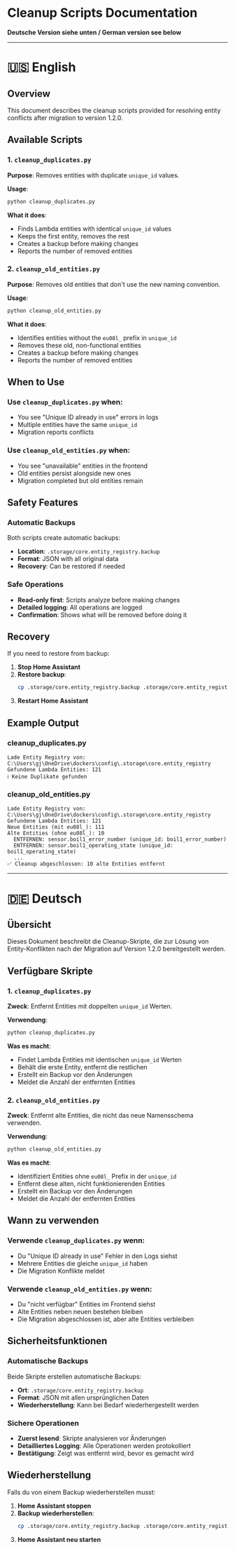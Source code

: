 # Cleanup Scripts Documentation

**Deutsche Version siehe unten / German version see below**

---

# 🇺🇸 English

## Overview

This document describes the cleanup scripts provided for resolving entity conflicts after migration to version 1.2.0.

## Available Scripts

### 1. `cleanup_duplicates.py`

**Purpose**: Removes entities with duplicate `unique_id` values.

**Usage**:
```bash
python cleanup_duplicates.py
```

**What it does**:
- Finds Lambda entities with identical `unique_id` values
- Keeps the first entity, removes the rest
- Creates a backup before making changes
- Reports the number of removed entities

### 2. `cleanup_old_entities.py`

**Purpose**: Removes old entities that don't use the new naming convention.

**Usage**:
```bash
python cleanup_old_entities.py
```

**What it does**:
- Identifies entities without the `eu08l_` prefix in `unique_id`
- Removes these old, non-functional entities
- Creates a backup before making changes
- Reports the number of removed entities

## When to Use

### Use `cleanup_duplicates.py` when:
- You see "Unique ID already in use" errors in logs
- Multiple entities have the same `unique_id`
- Migration reports conflicts

### Use `cleanup_old_entities.py` when:
- You see "unavailable" entities in the frontend
- Old entities persist alongside new ones
- Migration completed but old entities remain

## Safety Features

### Automatic Backups
Both scripts create automatic backups:
- **Location**: `.storage/core.entity_registry.backup`
- **Format**: JSON with all original data
- **Recovery**: Can be restored if needed

### Safe Operations
- **Read-only first**: Scripts analyze before making changes
- **Detailed logging**: All operations are logged
- **Confirmation**: Shows what will be removed before doing it

## Recovery

If you need to restore from backup:

1. **Stop Home Assistant**
2. **Restore backup**:
   ```bash
   cp .storage/core.entity_registry.backup .storage/core.entity_registry
   ```
3. **Restart Home Assistant**

## Example Output

### cleanup_duplicates.py
```
Lade Entity Registry von: C:\Users\gj\OneDrive\dockers\config\.storage\core.entity_registry
Gefundene Lambda Entities: 121
ℹ️ Keine Duplikate gefunden
```

### cleanup_old_entities.py
```
Lade Entity Registry von: C:\Users\gj\OneDrive\dockers\config\.storage\core.entity_registry
Gefundene Lambda Entities: 121
Neue Entities (mit eu08l_): 111
Alte Entities (ohne eu08l_): 10
  ENTFERNEN: sensor.boil1_error_number (unique_id: boil1_error_number)
  ENTFERNEN: sensor.boil1_operating_state (unique_id: boil1_operating_state)
  ...
✅ Cleanup abgeschlossen: 10 alte Entities entfernt
```

---

# 🇩🇪 Deutsch

## Übersicht

Dieses Dokument beschreibt die Cleanup-Skripte, die zur Lösung von Entity-Konflikten nach der Migration auf Version 1.2.0 bereitgestellt werden.

## Verfügbare Skripte

### 1. `cleanup_duplicates.py`

**Zweck**: Entfernt Entities mit doppelten `unique_id` Werten.

**Verwendung**:
```bash
python cleanup_duplicates.py
```

**Was es macht**:
- Findet Lambda Entities mit identischen `unique_id` Werten
- Behält die erste Entity, entfernt die restlichen
- Erstellt ein Backup vor den Änderungen
- Meldet die Anzahl der entfernten Entities

### 2. `cleanup_old_entities.py`

**Zweck**: Entfernt alte Entities, die nicht das neue Namensschema verwenden.

**Verwendung**:
```bash
python cleanup_old_entities.py
```

**Was es macht**:
- Identifiziert Entities ohne `eu08l_` Prefix in der `unique_id`
- Entfernt diese alten, nicht funktionierenden Entities
- Erstellt ein Backup vor den Änderungen
- Meldet die Anzahl der entfernten Entities

## Wann zu verwenden

### Verwende `cleanup_duplicates.py` wenn:
- Du "Unique ID already in use" Fehler in den Logs siehst
- Mehrere Entities die gleiche `unique_id` haben
- Die Migration Konflikte meldet

### Verwende `cleanup_old_entities.py` wenn:
- Du "nicht verfügbar" Entities im Frontend siehst
- Alte Entities neben neuen bestehen bleiben
- Die Migration abgeschlossen ist, aber alte Entities verbleiben

## Sicherheitsfunktionen

### Automatische Backups
Beide Skripte erstellen automatische Backups:
- **Ort**: `.storage/core.entity_registry.backup`
- **Format**: JSON mit allen ursprünglichen Daten
- **Wiederherstellung**: Kann bei Bedarf wiederhergestellt werden

### Sichere Operationen
- **Zuerst lesend**: Skripte analysieren vor Änderungen
- **Detailliertes Logging**: Alle Operationen werden protokolliert
- **Bestätigung**: Zeigt was entfernt wird, bevor es gemacht wird

## Wiederherstellung

Falls du von einem Backup wiederherstellen musst:

1. **Home Assistant stoppen**
2. **Backup wiederherstellen**:
   ```bash
   cp .storage/core.entity_registry.backup .storage/core.entity_registry
   ```
3. **Home Assistant neu starten** 